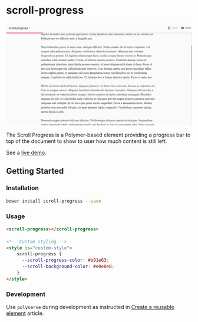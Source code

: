 scroll-progress
===============

![Screenshot](demo.png)

The Scroll Progress is a Polymer-based element providing a progress bar to top of the document to show to user how much content is still left.

See a [live demo](http://samiheikki.github.io/scroll-progress/).

## Getting Started

### Installation
```bash
bower install scroll-progress --save
```

### Usage
```html
<scroll-progress></scroll-progress>

<!-- Custom styling -->
<style is="custom-style">
    scroll-progress {
      --scroll-progress-color: #e91e63;
      --scroll-background-color: #e0e0e0;
    }
</style>
```

### Development
Use ```polyserve``` during development as instructed in [Create a reusable element](https://www.polymer-project.org/1.0/docs/start/reusableelements.html) article.
